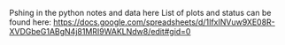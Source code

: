 Pshing in the python notes and data here 
List of plots and status can be found here: https://docs.google.com/spreadsheets/d/1IfxINVuw9XE08R-XVDGbeG1ABgN4j81MRI9WAKLNdw8/edit#gid=0
